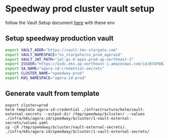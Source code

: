 # Speedway prod cluster vault setup
follow the Vault Setup document [here](/ns/vault/docs/vault_setup.md) with these env
## Setup speedway production vault
```bash
export VAULT_ADDR="https://vault.tmc-stargate.com"
export VAULT_NAMESPACE="ns_stargate/ns_prod_agoraid"
export VAULT_JWT_PATH="jwt-gc-0-apps-prod-ap-northeast-1"
export ISSUER="https://oidc.eks.ap-northeast-1.amazonaws.com/id/B74F6B2B9B1A56C04FC1C8817F02A3B4"
export SA_NAME="agora-id-credential-secrets"
export CLUSTER_NAME="speedway-prod"
export K8S_NAMESPACE="agora-id-prod"
```


## Generate vault from template
```
export cluster=prod
helm template agora-id-credential ./infrastructure/helm/vault-external-secrets --output-dir /tmp/speedway/$cluster/ --values ./infra/k8s/agora-id/speedway/$cluster/1-vault-external-secrets/values.yaml
cp -LR /tmp/speedway/$cluster/vault-external-secrets/. ./infra/k8s/agora-id/speedway/$cluster/1-vault-external-secrets/
```